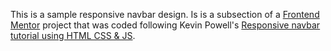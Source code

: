 This is a sample responsive navbar design. Is is a subsection of a [Frontend Mentor](https://www.frontendmentor.io/challenges/space-tourism-multipage-website-gRWj1URZ3) project that was coded following Kevin Powell's [Responsive navbar tutorial using HTML CSS & JS](https://youtu.be/HbBMp6yUXO0).
